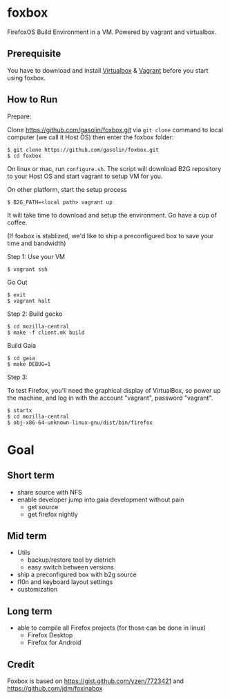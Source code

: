 foxbox
=========

FirefoxOS Build Environment in a VM.
Powered by vagrant and virtualbox.


## Prerequisite

You have to download and install [Virtualbox](https://www.virtualbox.org/wiki/Downloads) & [Vagrant](http://www.vagrantup.com/downloads) before you start using foxbox.

## How to Run

Prepare:

Clone https://github.com/gasolin/foxbox.git via `git clone` command to local computer (we call it Host OS) then enter the foxbox folder:

    $ git clone https://github.com/gasolin/foxbox.git
    $ cd foxbox

On linux or mac, run `configure.sh`. The script will download B2G repository to your Host OS and start vagrant to setup VM for you.

On other platform, start the setup process

    $ B2G_PATH=<local path> vagrant up

It will take time to download and setup the environment. Go have a cup of coffee.

(If foxbox is stablized, we'd like to ship a preconfigured box to save your time and bandwidth)

Step 1: Use your VM

    $ vagrant ssh

Go Out

    $ exit
    $ vagrant halt


Step 2: Build gecko

    $ cd mozilla-central
    $ make -f client.mk build

Build Gaia

    $ cd gaia
    $ make DEBUG=1

Step 3:

To test Firefox, you'll need the graphical display of VirtualBox,
so power up the machine, and log in with the account "vagrant", password "vagrant".

    $ startx
    $ cd mozilla-central
    $ obj-x86-64-unknown-linux-gnu/dist/bin/firefox


# Goal

## Short term

- share source with NFS
- enable developer jump into gaia development without pain
  - get source
  - get firefox nightly


## Mid term

- Utils
  - backup/restore tool by dietrich
  - easy switch between versions
- ship a preconfigured box with b2g source
- l10n and keyboard layout settings
- customization

## Long term

- able to compile all Firefox projects (for those can be done in linux)
  - Firefox Desktop
  - Firefox for Android

## Credit

Foxbox is based on https://gist.github.com/yzen/7723421 and https://github.com/jdm/foxinabox
